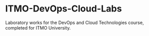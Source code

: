 # ITMO-DevOps-Cloud-Labs
Laboratory works for the DevOps and Cloud Technologies course, completed for ITMO University.
